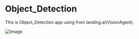 # Object_Detection
This is Object_Detection app using from landing.ai(VisionAgent).

![Image](https://github.com/user-attachments/assets/e045b8fc-4c4d-40ad-873a-c26ede1249b7)

